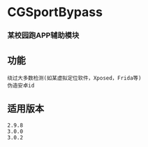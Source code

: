 # CGSportBypass

### 某校园跑APP辅助模块

## 功能
~~~
绕过大多数检测(如某虚拟定位软件，Xposed，Frida等)
伪造安卓id
~~~

## 适用版本
~~~
2.9.8
3.0.0
3.0.2
~~~